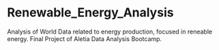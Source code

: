 # Renewable_Energy_Analysis
Analysis of World Data related to energy production, focused in reneable energy. Final Project of Aletia Data Analysis Bootcamp. 
